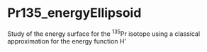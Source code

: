 # Pr135_energyEllipsoid
Study of the energy surface for the $^{135}$Pr isotope using a classical approximation for the energy function H'
